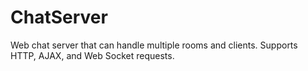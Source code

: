 # ChatServer
Web chat server that can handle multiple rooms and clients. Supports HTTP, AJAX, and Web Socket requests.

